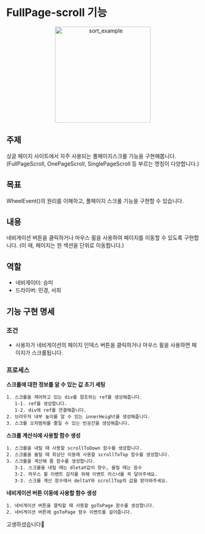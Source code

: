 # FullPage-scroll 기능

<div align="center">
<img width="250" alt="sort_example" src="https://github.com/minkyeongJ/tea-code/assets/104605709/230efb62-9c42-4a5c-bfc2-da65f4f78de2">
</div>

## 주제

싱글 페이지 사이트에서 자주 사용되는 풀페이지스크롤 기능을 구현해봅니다. (FullPageScroll, OnePageScroll, SinglePageScroll 등 부르는 명칭이 다양합니다.)

## 목표

WheelEvent()의 원리를 이해하고, 풀페이지 스크롤 기능을 구현할 수 있습니다.

## 내용

네비게이션 버튼을 클릭하거나 마우스 휠을 사용하여 페이지를 이동할 수 있도록 구현합니다. (이 때, 페이지는 한 섹션을 단위로 이동합니다.)

## 역할

- 네비게이터: 승미
- 드라이버: 민경, 서희

## 기능 구현 명세

### 조건

- 사용자가 네비게이션의 페이지 인덱스 버튼을 클릭하거나 마우스 휠을 사용하면 페이지가 스크롤됩니다.

### 프로세스

**스크롤에 대한 정보를 알 수 있는 값 초기 세팅**

```
1. 스크롤을 제어하고 있는 div를 참조하는 ref를 생성해줍니다.
   1-1. ref를 생성합니다.
   1-2. div에 ref를 연결해줍니다.
2. 브라우저 내부 높이를 알 수 있는 innerHeight를 생성해줍니다.
3. 스크롤 오차범위를 줄일 수 있는 빈공간을 생성해줍니다.
```

**스크롤 계산식에 사용할 함수 생성**

```
1. 스크롤을 내릴 때 사용할 scrollToDown 함수를 생성합니다.
2. 스크롤을 올릴 때 최상단 이동에 사용할 scrollToTop 함수를 생성합니다.
3. 스크롤을 계산해 줄 함수를 생성합니다.
   3-1. 스크롤을 내릴 때는 dletaY값이 양수, 올릴 때는 음수
   3-2. 마우스 휠 이벤트 감지를 위해 이벤트 리스너를 꼭 달아주세요.
   3-3. 스크롤 계산 함수에서 deltaY와 scrollTop의 값을 받아와주세요.
```

**네비게이션 버튼 이동에 사용할 함수 생성**

```
1. 네비게이션 버튼을 클릭할 때 사용할 goToPage 함수를 생성합니다.
2. 네비게이션 버튼에 goToPage 함수 이벤트를 걸어줍니다.
```

고생하셨습니다🙌
